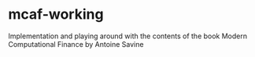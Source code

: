 # mcaf-working
Implementation and playing around with the contents of the book Modern Computational Finance by Antoine Savine
